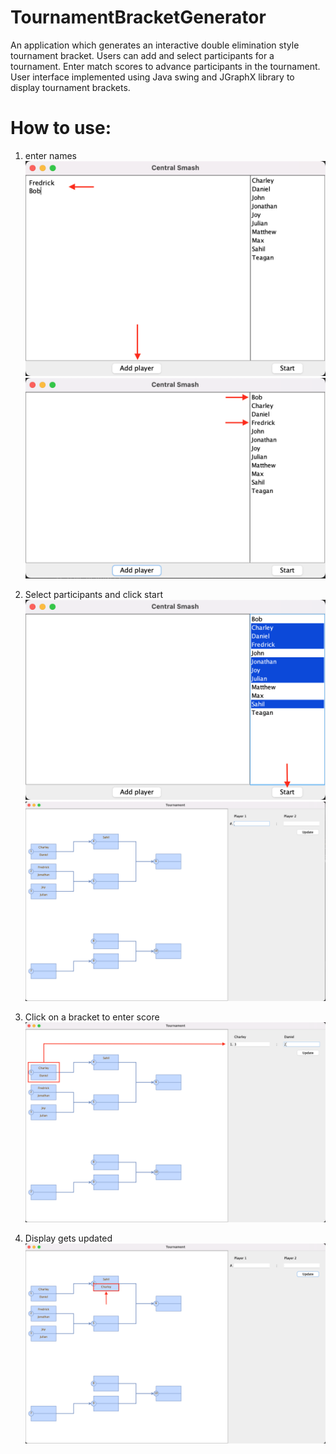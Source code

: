 # TournamentBracketGenerator

An application which generates an interactive double elimination style tournament bracket. Users can add and select participants for a tournament. Enter match scores to advance participants in the tournament. User interface implemented using Java swing and JGraphX library to display tournament brackets.

# How to use:
1. enter names
![enter_names](images/enter_names.png)
![enter_names](images/names_entered.png)

2. Select participants and click start
![select_players](images/select_players.png)
![select_players](images/start.png)

3. Click on a bracket to enter score
![select_players](images/enter_match_score.png)

4. Display gets updated
![select_players](images/updated_tournament.png)
